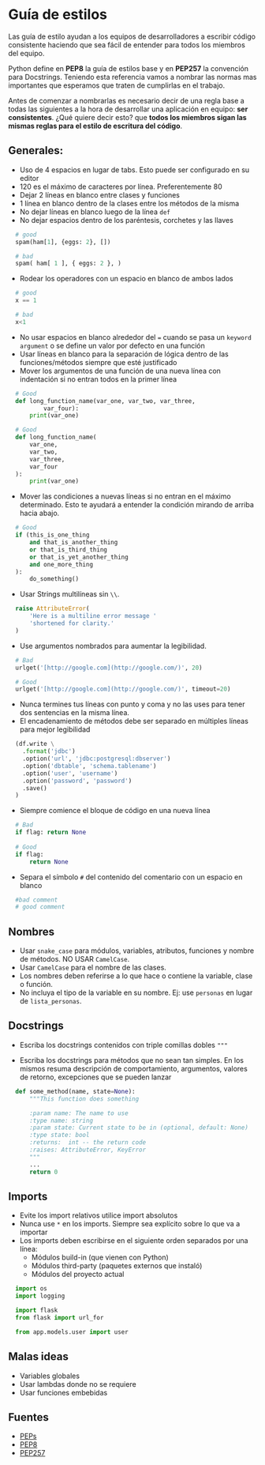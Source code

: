 # Guía de estilos

Las guía de estilo ayudan a los equipos de desarrolladores a escribir código
consistente haciendo que sea fácil de entender para todos los miembros del
equipo.

Python define en **PEP8** la guía de estilos base y en **PEP257** la convención
para Docstrings. Teniendo esta referencia vamos a nombrar las normas mas
importantes que esperamos que traten de cumplirlas en el trabajo.

Antes de comenzar a nombrarlas es necesario decir de una regla base a todas las
siguientes a la hora de desarrollar una aplicación en equipo: **ser
consistentes**. ¿Qué quiere decir esto? que **todos los miembros sigan las mismas
reglas para el estilo de escritura del código**.

## Generales:

- Uso de 4 espacios en lugar de tabs. Esto puede ser configurado en su editor
- 120 es el máximo de caracteres por línea. Preferentemente 80
- Dejar 2 líneas en blanco entre clases y funciones
- 1 línea en blanco dentro de la clases entre los métodos de la misma
- No dejar líneas en blanco luego de la línea `def`
- No dejar espacios dentro de los paréntesis, corchetes y las llaves
```python
  # good
  spam(ham[1], {eggs: 2}, [])

  # bad
  spam( ham[ 1 ], { eggs: 2 }, )
```
- Rodear los operadores con un espacio en blanco de ambos lados
```python
  # good
  x == 1

  # bad
  x<1
```
- No usar espacios en blanco alrededor del `=` cuando se pasa un `keyword
  argument` o se define un valor por defecto en una función
- Usar líneas en blanco para la separación de lógica dentro de las
  funciones/métodos siempre que esté justificado
- Mover los argumentos de una función de una nueva línea con indentación si no
  entran todos en la primer línea
```python
  # Good
  def long_function_name(var_one, var_two, var_three,
          var_four):
      print(var_one)

  # Good
  def long_function_name(
      var_one,
      var_two,
      var_three,
      var_four
  ):
      print(var_one)
```
- Mover las condiciones a nuevas líneas si no entran en el máximo determinado.
Esto te ayudará a entender la condición mirando de arriba hacia abajo.
```python
  # Good
  if (this_is_one_thing
      and that_is_another_thing
      or that_is_third_thing
      or that_is_yet_another_thing
      and one_more_thing
  ):
      do_something()
```
- Usar Strings multilíneas sin `\\`.
```python
  raise AttributeError(
      'Here is a multiline error message '
      'shortened for clarity.'
  )
```
- Use argumentos nombrados para aumentar la legibilidad.
```python
  # Bad
  urlget('[http://google.com](http://google.com/)', 20)

  # Good
  urlget('[http://google.com](http://google.com/)', timeout=20)
```
- Nunca termines tus líneas con punto y coma y no las uses para tener dos
  sentencias en la misma línea.
- El encadenamiento de métodos debe ser separado en múltiples líneas para mejor
  legibilidad
```python
  (df.write \
    .format('jdbc')
    .option('url', 'jdbc:postgresql:dbserver')
    .option('dbtable', 'schema.tablename')
    .option('user', 'username')
    .option('password', 'password')
    .save()
  )
```
- Siempre comience el bloque de código en una nueva línea
```python
  # Bad
  if flag: return None
  
  # Good
  if flag:
      return None
```
- Separa el símbolo `#` del contenido del comentario con un espacio en blanco
```python
  #bad comment
  # good comment
```

## Nombres

- Usar `snake_case` para módulos, variables, atributos, funciones y nombre de
  métodos. NO USAR `CamelCase`.
- Usar `CamelCase` para el nombre de las clases.
- Los nombres deben referirse a lo que hace o contiene la variable, clase o
  función.
- No incluya el tipo de la variable en su nombre. Ej: use `personas` en lugar de
  `lista_personas`.

## Docstrings

- Escriba los docstrings contenidos con triple comillas dobles `"""`

- Escriba los docstrings para métodos que no sean tan simples. En los mismos
  resuma descripción de comportamiento, argumentos, valores de retorno,
  excepciones que se pueden lanzar
```python
  def some_method(name, state=None):
      """This function does something

      :param name: The name to use
      :type name: string
      :param state: Current state to be in (optional, default: None)
      :type state: bool
      :returns:  int -- the return code
      :raises: AttributeError, KeyError
      """
      ...
      return 0
```

## Imports

- Evite los import relativos utilice import absolutos
- Nunca use `*` en los imports. Siempre sea explícito sobre lo que va a importar
- Los imports deben escribirse en el siguiente orden separados por una línea:
  - Módulos build-in (que vienen con Python)
  - Módulos third-party (paquetes externos que instaló)
  - Módulos del proyecto actual
```python
  import os
  import logging

  import flask
  from flask import url_for

  from app.models.user import user
```
## Malas ideas

- Variables globales
- Usar lambdas donde no se requiere
- Usar funciones embebidas

## Fuentes

- [PEPs](https://www.python.org/dev/peps/)
- [PEP8](https://www.python.org/dev/peps/pep-0008/)
- [PEP257](https://www.python.org/dev/peps/pep-0257/)
